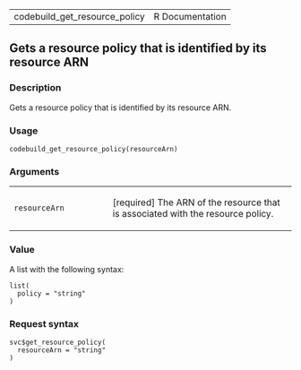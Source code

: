 <table style="width: 100%;">
<tbody>
<tr class="odd">
<td>codebuild_get_resource_policy</td>
<td style="text-align: right;">R Documentation</td>
</tr>
</tbody>
</table>

## Gets a resource policy that is identified by its resource ARN

### Description

Gets a resource policy that is identified by its resource ARN.

### Usage

    codebuild_get_resource_policy(resourceArn)

### Arguments

<table>
<colgroup>
<col style="width: 35%" />
<col style="width: 65%" />
</colgroup>
<tbody>
<tr class="odd">
<td><code
id="codebuild_get_resource_policy_:_resourceArn">resourceArn</code></td>
<td><p>[required] The ARN of the resource that is associated with the
resource policy.</p></td>
</tr>
</tbody>
</table>

### Value

A list with the following syntax:

    list(
      policy = "string"
    )

### Request syntax

    svc$get_resource_policy(
      resourceArn = "string"
    )
